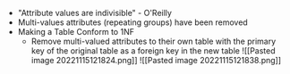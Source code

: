 - "Attribute values are indivisible" - O'Reilly
- Multi-values attributes (repeating groups) have been removed
- Making a Table Conform to 1NF
	- Remove multi-valued attributes to their own table with the primary key of the original table as a foreign key in the new table
	![[Pasted image 20221115121824.png]]
	![[Pasted image 20221115121838.png]]